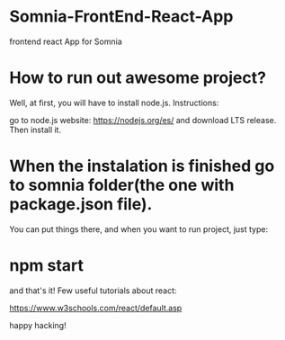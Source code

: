 




# Somnia-FrontEnd-React-App
frontend react App for Somnia

# How to run out awesome project?

Well, at first, you will have to install node.js. Instructions:

go to node.js website: https://nodejs.org/es/
and download LTS release. Then install it.

# When the instalation is finished go to somnia folder(the one with package.json file).

You can put things there, and when you want to run project, just type: 
# npm start

and that's it! Few useful tutorials about react:

https://www.w3schools.com/react/default.asp

happy hacking!